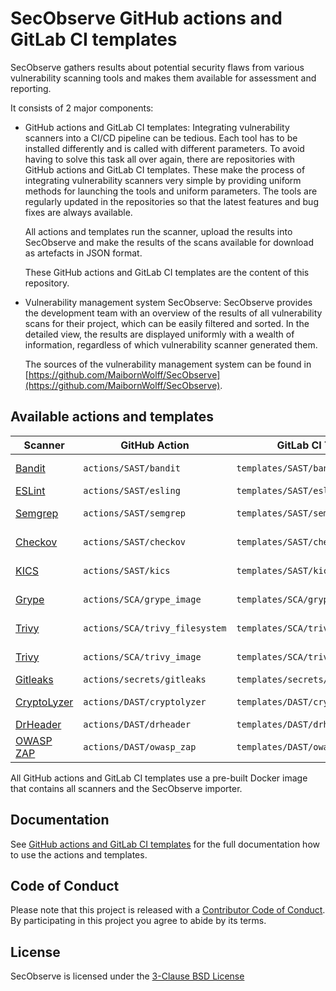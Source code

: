 # SecObserve GitHub actions and GitLab CI templates

SecObserve gathers results about potential security flaws from various vulnerability scanning tools and makes them available for assessment and reporting.

It consists of 2 major components:

* GitHub actions and GitLab CI templates: Integrating vulnerability scanners into a CI/CD pipeline can be tedious. Each tool has to be installed differently and is called with different parameters. To avoid having to solve this task all over again, there are repositories with GitHub actions and GitLab CI templates. These make the process of integrating vulnerability scanners very simple by providing uniform methods for launching the tools and uniform parameters. The tools are regularly updated in the repositories so that the latest features and bug fixes are always available.

  All actions and templates run the scanner, upload the results into SecObserve and make the results of the scans available for download as artefacts in JSON format.

  These GitHub actions and GitLab CI templates are the content of this repository.

* Vulnerability management system SecObserve: SecObserve provides the development team with an overview of the results of all vulnerability scans for their project, which can be easily filtered and sorted. In the detailed view, the results are displayed uniformly with a wealth of information, regardless of which vulnerability scanner generated them.

  The sources of the vulnerability management system can be found in [https://github.com/MaibornWolff/SecObserve](https://github.com/MaibornWolff/SecObserve).

## Available actions and templates

| Scanner | GitHub Action | GitLab CI Template | License |
|----------|---------|-------------|--------|
| [Bandit](https://bandit.readthedocs.io/en/latest)                 | `actions/SAST/bandit` | `templates/SAST/bandit.yml` | [Apache 2.0](https://github.com/PyCQA/bandit/blob/main/LICENSE) |
| [ESLint](https://github.com/eslint/eslint)                        | `actions/SAST/esling` | `templates/SAST/eslint.yml` | [MIT](https://github.com/eslint/eslint/blob/main/LICENSE) |
| [Semgrep](https://semgrep.dev/docs)                               | `actions/SAST/semgrep` | `templates/SAST/semgrep.yml` |[LGPL 2.1](https://github.com/returntocorp/semgrep/blob/develop/LICENSE) |
| [Checkov](https://www.checkov.io/1.Welcome/Quick%20Start.html)    | `actions/SAST/checkov` | `templates/SAST/checkov.yml` | [Apache 2.0](https://github.com/bridgecrewio/checkov/blob/main/LICENSE) |
| [KICS](https://docs.kics.io/latest)                               | `actions/SAST/kics` | `templates/SAST/kics.yml` | [Apache 2.0](https://github.com/Checkmarx/kics/blob/master/LICENSE) |
| [Grype](https://github.com/anchore/grype)                         | `actions/SCA/grype_image` | `templates/SCA/grype_image.yml` | [Apache 2.0](https://github.com/anchore/grype/blob/main/LICENSE) |
| [Trivy](https://aquasecurity.github.io/trivy)                     | `actions/SCA/trivy_filesystem` | `templates/SCA/trivy_filesystem.yml` | [Apache 2.0](https://github.com/aquasecurity/trivy/blob/main/LICENSE) |
| [Trivy](https://aquasecurity.github.io/trivy)                     | `actions/SCA/trivy_image` | `templates/SCA/trivy_image.yml` | [Apache 2.0](https://github.com/aquasecurity/trivy/blob/main/LICENSE) |
| [Gitleaks](https://gitleaks.io)                                   | `actions/secrets/gitleaks` | `templates/secrets/gitleaks.yml` | [MIT](https://github.com/gitleaks/gitleaks/blob/master/LICENSE) |
| [CryptoLyzer](https://gitlab.com/coroner/cryptolyzer)             | `actions/DAST/cryptolyzer` | `templates/DAST/cryptolyzer.yml` | [MPL 2.0](https://gitlab.com/coroner/cryptolyzer/-/blob/master/LICENSE.txt) |
| [DrHeader](https://github.com/Santandersecurityresearch/DrHeader) | `actions/DAST/drheader` | `templates/DAST/drheader.yml` | [MIT](https://github.com/Santandersecurityresearch/DrHeader/blob/master/LICENSE) |
| [OWASP ZAP](https://github.com/zaproxy/zaproxy)                   | `actions/DAST/owasp_zap` | `templates/DAST/owasp_zap.yml` | [Apache 2.0](https://github.com/zaproxy/zaproxy/blob/main/LICENSE) |

All GitHub actions and GitLab CI templates use a pre-built Docker image that contains all scanners and the SecObserve importer.

## Documentation

See [GitHub actions and GitLab CI templates](https://maibornwolff.github.io/SecObserve/integrations/github_actions_and_templates) for the full documentation how to use the actions and templates.

## Code of Conduct

Please note that this project is released with a [Contributor Code of Conduct](CODE_OF_CONDUCT.md). By participating in this project you agree to abide by its terms.

## License

SecObserve is licensed under the [3-Clause BSD License](LICENSE.txt)
